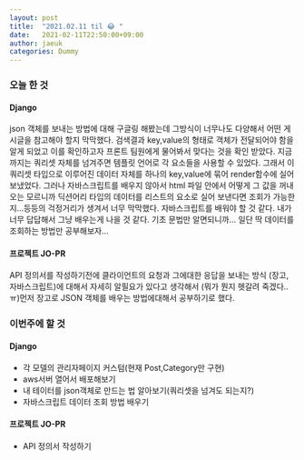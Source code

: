 ```yaml
---
layout: post
title:  "2021.02.11 til 😂️ "
date:   2021-02-11T22:50:00+09:00
author: jaeuk
categories: Dummy
---
```


### **오늘 한 것**

#### Django
json 객체를 보내는 방법에 대해 구글링 해봤는데 그방식이 너무나도 다양해서 어떤 게시글을 참고해야 할지 막막했다.
검색결과 key,value의 형태로 객체가 전달되어야 함을 알게 되었고 이를 확인하고자 프론트 팀원에게 물어봐서 맞다는 것을 확인 받았다.
지금까지는 쿼리셋 자체를 넘겨주면 템플릿 언어로 각 요소들을 사용할 수 있었다. 
그래서 이 쿼리셋 타입으로 이루어진 데이터 자체를 하나의 key,value에 묶어 render함수에 실어 보냈었다.
그러나 자바스크립트를 배우지 않아서 html 파일 안에서 어떻게 그 값을 꺼내 오는 모르니까 딕션어리 타입의 데이터를
리스트의 요소로 실어 보낸다면 조회가 가능한지...등등의 걱정거리가 생겨서 너무 막막했다.
자바스크립트를 배워야 할 것 같다. 내가 너무 답답해서 그냥 배우는게 나을 것 같다. 기초 문법만 알면되니까...
일단 딱 데이터를 조회하는 방법만 공부해보자...


#### 프로젝트 JO-PR 
API 정의서를 작성하기전에 클라이언트의 요청과 그에대한 응답을 보내는 방식 (장고,자바스크립트)에 대해서 자세히 
알필요가 있다고 생각해서 (뭐가 뭔지 헷갈려 죽겠다..ㅠ)먼저 장고로 JSON 객체를 배우는 방법에대해서 공부하기로 했다.



### **이번주에 할 것**

#### Django
- 각 모델의 관리자페이지 커스텀(현재 Post,Category만 구현)
- aws서버 열어서 배포해보기 
- 내 테이터를 json객체로 만드는 법 알아보기(쿼리셋을 넘겨도 되는지?)
- 자바스크립트 데이터 조회 방법 배우기
#### 프로젝트 JO-PR 
- API 정의서 작성하기
